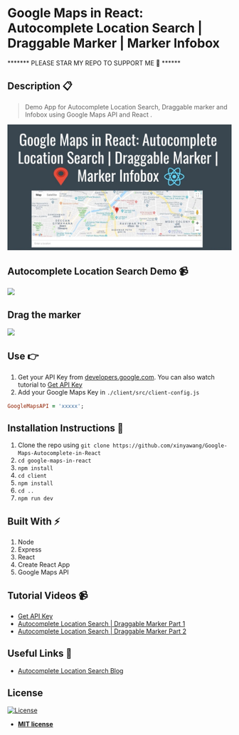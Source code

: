 # Google Maps in React: Autocomplete Location Search | Draggable Marker | Marker Infobox

******* PLEASE STAR MY REPO TO SUPPORT ME 🙏 ******


## Description :clipboard:
> Demo App for Autocomplete Location Search, Draggable marker and Infobox using Google Maps API and React .

![](google-maps-image.jpg)

## Autocomplete Location Search Demo :video_camera:
![](google-maps.gif)


## Drag the marker
![](Drag-marker.gif)

## Use :point_right:

1. Get your API Key from [developers.google.com](https://developers.google.com/maps/documentation/javascript/get-api-key).
You can also watch tutorial to [Get API Key](https://www.youtube.com/watch?v=yhhkNtdg5x0&feature=youtu.be)
2. Add your Google Maps Key in `./client/src/client-config.js`

``` ruby
GoogleMapsAPI = 'xxxxx';

```

## Installation Instructions :wrench:

1. Clone the repo using `git clone https://github.com/xinyawang/Google-Maps-Autocomplete-in-React`
2. `cd google-maps-in-react`
3. `npm install`
4. `cd client`
5. `npm install`
7. `cd ..`
8. `npm run dev`

## Built With :zap:

1. Node
2. Express
3. React
4. Create React App
5. Google Maps API

## Tutorial Videos :video_camera:

* [Get API Key](https://www.youtube.com/watch?v=yhhkNtdg5x0&feature=youtu.be)
* [Autocomplete Location Search | Draggable Marker Part 1](https://youtu.be/4z4hxEHlsxc)
* [Autocomplete Location Search | Draggable Marker Part 2](https://youtu.be/xIYAV6IP4gA)

## Useful Links :link:

* [Autocomplete Location Search Blog](https://codeytek.com/google-maps-in-react-autocomplete-location-search-draggable-marker-marker-infobox/)

## License

[![License](http://img.shields.io/:license-mit-blue.svg?style=flat-square)](http://badges.mit-license.org)

- **[MIT license](http://opensource.org/licenses/mit-license.php)**
